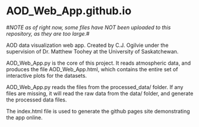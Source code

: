 # AOD_Web_App.github.io

#*NOTE as of right now, some files have NOT been uploaded to this repository, as they are too large.*#

AOD data visualization web app. Created by C.J. Ogilvie under the supervision of Dr. Matthew Toohey at the University of Saskatchewan.

AOD_Web_App.py is the core of this project. It reads atmospheric data, and produces the file AOD_Web_App.html, which contains the entire set of interactive plots for the datasets.

AOD_Web_App.py reads the files from the processed_data/ folder. If any files are missing, it will read the raw data from the data/ folder, and generate the processed data files.

The index.html file is used to generate the github pages site demonstrating the app online.
